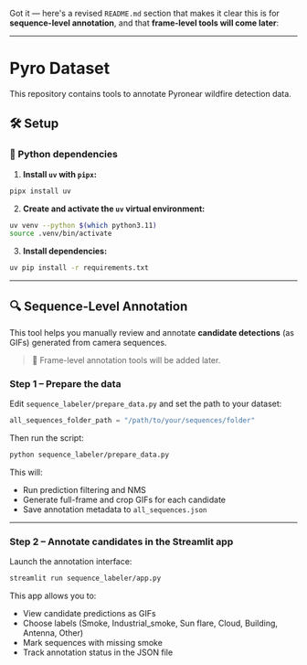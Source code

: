 Got it — here's a revised `README.md` section that makes it clear this is for **sequence-level annotation**, and that **frame-level tools will come later**:

---

# Pyro Dataset

This repository contains tools to annotate Pyronear wildfire detection data.

## 🛠️ Setup

### 🐍 Python dependencies

1. **Install `uv` with `pipx`:**

```bash
pipx install uv
```

2. **Create and activate the `uv` virtual environment:**

```bash
uv venv --python $(which python3.11)
source .venv/bin/activate
```

3. **Install dependencies:**

```bash
uv pip install -r requirements.txt
```

---

## 🔍 Sequence-Level Annotation

This tool helps you manually review and annotate **candidate detections** (as GIFs) generated from camera sequences.

> 📝 Frame-level annotation tools will be added later.

### Step 1 – Prepare the data

Edit `sequence_labeler/prepare_data.py` and set the path to your dataset:

```python
all_sequences_folder_path = "/path/to/your/sequences/folder"
```

Then run the script:

```bash
python sequence_labeler/prepare_data.py
```

This will:

* Run prediction filtering and NMS
* Generate full-frame and crop GIFs for each candidate
* Save annotation metadata to `all_sequences.json`

---

### Step 2 – Annotate candidates in the Streamlit app

Launch the annotation interface:

```bash
streamlit run sequence_labeler/app.py
```

This app allows you to:

* View candidate predictions as GIFs
* Choose labels (Smoke, Industrial_smoke, Sun flare, Cloud, Building, Antenna, Other)
* Mark sequences with missing smoke
* Track annotation status in the JSON file
